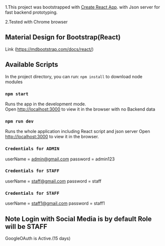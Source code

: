 1.This project was bootstrapped with [Create React App](https://github.com/facebook/create-react-app).
with Json server for fast backend prototyping.

2.Tested with Chrome browser

## Material Design for Bootstrap(React)<br />

Link (https://mdbootstrap.com/docs/react/)

## Available Scripts

In the project directory, you can run: `npm install` to download node modules

### `npm start`

Runs the app in the development mode.<br />
Open [http://localhost:3000](http://localhost:3000) to view it in the browser with no Backend data

### `npm run dev`

Runs the whole application including React script and json server
Open [http://localhost:3000](http://localhost:3000) to view it in the browser.

### `Credentials for ADMIN`

userName = admin@gmail.com
password = admin123

### `Credentials for STAFF`

userName = staff@gmail.com
password = staff

### `Credentials for STAFF`

userName = staff1@gmail.com
password = staff1

## Note Login with Social Media is by default Role will be STAFF

GoogleOAuth is Active.(15 days)
